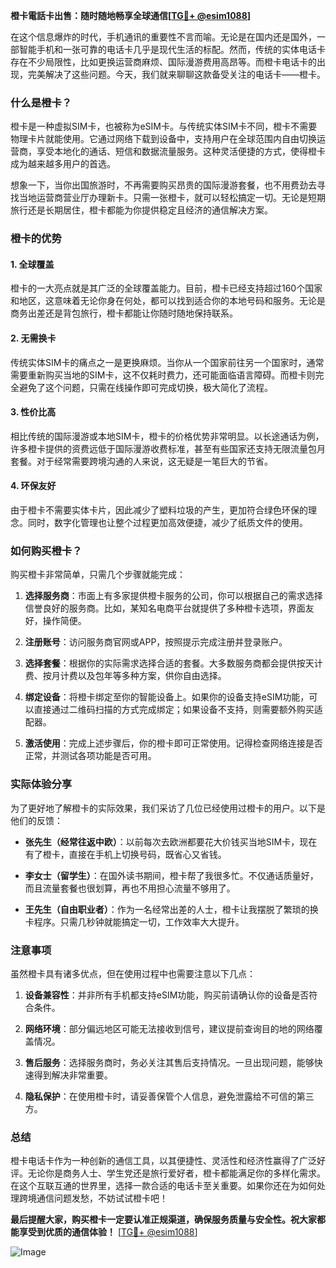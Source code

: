 **橙卡電話卡出售：随时随地畅享全球通信[[TG💪+ @esim1088](https://t.me/s/esim1088)]**

在这个信息爆炸的时代，手机通讯的重要性不言而喻。无论是在国内还是国外，一部智能手机和一张可靠的电话卡几乎是现代生活的标配。然而，传统的实体电话卡存在不少局限性，比如更换运营商麻烦、国际漫游费用高昂等。而橙卡电话卡的出现，完美解决了这些问题。今天，我们就来聊聊这款备受关注的电话卡——橙卡。

### 什么是橙卡？

橙卡是一种虚拟SIM卡，也被称为eSIM卡。与传统实体SIM卡不同，橙卡不需要物理卡片就能使用。它通过网络下载到设备中，支持用户在全球范围内自由切换运营商，享受本地化的通话、短信和数据流量服务。这种灵活便捷的方式，使得橙卡成为越来越多用户的首选。

想象一下，当你出国旅游时，不再需要购买昂贵的国际漫游套餐，也不用费劲去寻找当地运营商营业厅办理新卡。只需一张橙卡，就可以轻松搞定一切。无论是短期旅行还是长期居住，橙卡都能为你提供稳定且经济的通信解决方案。

### 橙卡的优势

#### 1. **全球覆盖**
橙卡的一大亮点就是其广泛的全球覆盖能力。目前，橙卡已经支持超过160个国家和地区，这意味着无论你身在何处，都可以找到适合你的本地号码和服务。无论是商务出差还是背包旅行，橙卡都能让你随时随地保持联系。

#### 2. **无需换卡**
传统实体SIM卡的痛点之一是更换麻烦。当你从一个国家前往另一个国家时，通常需要重新购买当地的SIM卡，这不仅耗时费力，还可能面临语言障碍。而橙卡则完全避免了这个问题，只需在线操作即可完成切换，极大简化了流程。

#### 3. **性价比高**
相比传统的国际漫游或本地SIM卡，橙卡的价格优势非常明显。以长途通话为例，许多橙卡提供的资费远低于国际漫游收费标准，甚至有些国家还支持无限流量包月套餐。对于经常需要跨境沟通的人来说，这无疑是一笔巨大的节省。

#### 4. **环保友好**
由于橙卡不需要实体卡片，因此减少了塑料垃圾的产生，更加符合绿色环保的理念。同时，数字化管理也让整个过程更加高效便捷，减少了纸质文件的使用。

### 如何购买橙卡？

购买橙卡非常简单，只需几个步骤就能完成：

1. **选择服务商**：市面上有多家提供橙卡服务的公司，你可以根据自己的需求选择信誉良好的服务商。比如，某知名电商平台就提供了多种橙卡选项，界面友好，操作简便。
   
2. **注册账号**：访问服务商官网或APP，按照提示完成注册并登录账户。

3. **选择套餐**：根据你的实际需求选择合适的套餐。大多数服务商都会提供按天计费、按月计费以及包年等多种方案，供你自由选择。

4. **绑定设备**：将橙卡绑定至你的智能设备上。如果你的设备支持eSIM功能，可以直接通过二维码扫描的方式完成绑定；如果设备不支持，则需要额外购买适配器。

5. **激活使用**：完成上述步骤后，你的橙卡即可正常使用。记得检查网络连接是否正常，并测试各项功能是否可用。

### 实际体验分享

为了更好地了解橙卡的实际效果，我们采访了几位已经使用过橙卡的用户。以下是他们的反馈：

- **张先生（经常往返中欧）**：以前每次去欧洲都要花大价钱买当地SIM卡，现在有了橙卡，直接在手机上切换号码，既省心又省钱。
  
- **李女士（留学生）**：在国外读书期间，橙卡帮了我很多忙。不仅通话质量好，而且流量套餐也很划算，再也不用担心流量不够用了。

- **王先生（自由职业者）**：作为一名经常出差的人士，橙卡让我摆脱了繁琐的换卡程序。只需几秒钟就能搞定一切，工作效率大大提升。

### 注意事项

虽然橙卡具有诸多优点，但在使用过程中也需要注意以下几点：

1. **设备兼容性**：并非所有手机都支持eSIM功能，购买前请确认你的设备是否符合条件。
   
2. **网络环境**：部分偏远地区可能无法接收到信号，建议提前查询目的地的网络覆盖情况。

3. **售后服务**：选择服务商时，务必关注其售后支持情况。一旦出现问题，能够快速得到解决非常重要。

4. **隐私保护**：在使用橙卡时，请妥善保管个人信息，避免泄露给不可信的第三方。

### 总结

橙卡电话卡作为一种创新的通信工具，以其便捷性、灵活性和经济性赢得了广泛好评。无论你是商务人士、学生党还是旅行爱好者，橙卡都能满足你的多样化需求。在这个互联互通的世界里，选择一款合适的电话卡至关重要。如果你还在为如何处理跨境通信问题发愁，不妨试试橙卡吧！

**最后提醒大家，购买橙卡一定要认准正规渠道，确保服务质量与安全性。祝大家都能享受到优质的通信体验！** [[TG💪+ @esim1088](https://t.me/s/esim1088)] 

![Image](https://i.postimg.cc/4NQfJmqS/Snipaste-2025-05-13-00-14-12.png)